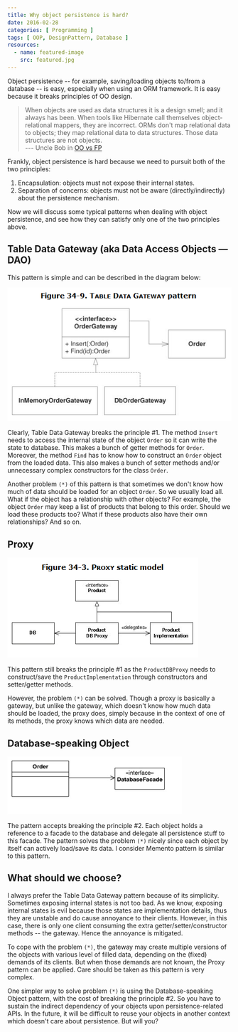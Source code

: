 ```yaml
---
title: Why object persistence is hard?
date: 2016-02-28
categories: [ Programming ]
tags: [ OOP, DesignPattern, Database ]
resources:
  - name: featured-image
    src: featured.jpg
---
```


Object persistence -- for example, saving/loading objects to/from a database -- is easy, especially when using an ORM framework. It is easy because it breaks principles of OO design.

>When objects are used as data structures it is a design smell; and it always has been. When tools like Hibernate call themselves object-relational mappers, they are incorrect. ORMs don't map relational data to objects; they map relational data to data structures. Those data structures are not objects.  
--- Uncle Bob in [OO vs FP](http://blog.cleancoder.com/uncle-bob/2014/11/24/FPvsOO.html)

Frankly, object persistence is hard because we need to pursuit both of the two principles:

1. Encapsulation: objects must not expose their internal states.
2. Separation of concerns: objects must not be aware (directly/indirectly) about the persistence mechanism.

Now we will discuss some typical patterns when dealing with object persistence, and see how they can satisfy only one of the two principles above.

## Table Data Gateway (aka Data Access Objects — DAO)

This pattern is simple and can be described in the diagram below:

![Table Data Gateway](gateway.png "Table Data Gateway")

Clearly, Table Data Gateway breaks the principle #1. The method `Insert` needs to access the internal state of the object `Order` so it can write the state to database. This makes a bunch of getter methods for `Order`. Moreover, the method `Find` has to know how to construct an `Order` object from the loaded data. This also makes a bunch of setter methods and/or unnecessary complex constructors for the class `Order`.

Another problem `(*)` of this pattern is that sometimes we don't know how much of data should be loaded for an object `Order`. So we usually load all. What if the object has a relationship with other objects? For example, the object `Order` may keep a list of products that belong to this order. Should we load these products too? What if these products also have their own relationships? And so on.

## Proxy

![Proxy](proxy.png "Proxy")

This pattern still breaks the principle #1 as the `ProductDBProxy` needs to construct/save the `ProductImplementation` through constructors and setter/getter methods.

However, the problem `(*)` can be solved. Though a proxy is basically a gateway, but unlike the gateway, which doesn't know how much data should be loaded, the proxy does, simply because in the context of one of its methods, the proxy knows which data are needed.

## Database-speaking Object

![Database-speaking Object](db-speaking.jpg "Database-speaking Object")

The pattern accepts breaking the principle #2. Each object holds a reference to a facade to the database and delegate all persistence stuff to this facade. The pattern solves the problem `(*)` nicely since each object by itself can actively load/save its data. I consider Memento pattern is similar to this pattern.

## What should we choose?

I always prefer the Table Data Gateway pattern because of its simplicity. Sometimes exposing internal states is not too bad. As we know, exposing internal states is evil because those states are implementation details, thus they are unstable and do cause annoyance to their clients. However, in this case, there is only one client consuming the extra getter/setter/constructor methods -- the gateway. Hence the annoyance is mitigated.

To cope with the problem `(*)`, the gateway may create multiple versions of the objects with various level of filled data, depending on the (fixed) demands of its clients. But when those demands are not known, the Proxy pattern can be applied. Care should be taken as this pattern is very complex.

One simpler way to solve problem `(*)` is using the Database-speaking Object pattern, with the cost of breaking the principle #2. So you have to sustain the indirect dependency of your objects upon persistence-related APIs. In the future, it will be difficult to reuse your objects in another context which doesn't care about persistence. But will you?
